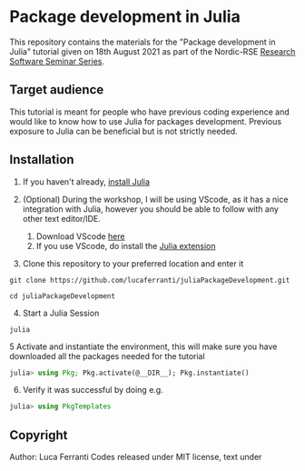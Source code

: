 # Package development in Julia

This repository contains the materials for the "Package development in Julia" tutorial given on 18th August 2021 as part of the 
Nordic-RSE [Research Software Seminar Series](https://nordic-rse.org/events/seminar-series/). 

## Target audience

This tutorial is meant for people who have previous coding experience and would like to know how to use Julia for packages development. Previous exposure to Julia can be beneficial but is not strictly needed.

## Installation

1. If you haven't already, [install Julia](https://julialang.org/downloads/)
2. (Optional) During the workshop, I will be using VScode, as it has a nice integration with Julia, however you should be able to follow with any other text editor/IDE. 
   1. Download VScode [here](https://code.visualstudio.com/Download)
   2. If you use VScode, do install the [Julia extension](https://marketplace.visualstudio.com/items?itemName=julialang.language-julia)

3. Clone this repository to your preferred location and enter it
  ```
  git clone https://github.com/lucaferranti/juliaPackageDevelopment.git
  ```
  ```
  cd juliaPackageDevelopment
  ```

4. Start a Julia Session
  ```
  julia
  ```

5 Activate and instantiate the environment, this will make sure you have downloaded all the packages needed for the tutorial
  ```julia
  julia> using Pkg; Pkg.activate(@__DIR__); Pkg.instantiate()
  ```

6. Verify it was successful by doing e.g.
  ```julia
  julia> using PkgTemplates
  ```

## Copyright

Author: Luca Ferranti
Codes released under MIT license, text under 
